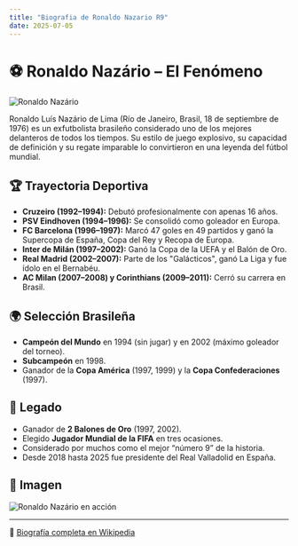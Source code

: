 ```yaml
---
title: "Biografia de Ronaldo Nazario R9"
date: 2025-07-05
---
```



# ⚽ Ronaldo Nazário – El Fenómeno

![Ronaldo Nazário](https://sint.es/wp-content/uploads/2023/07/seguridad-ciudadana-inteligencia-artificial.jpg)

Ronaldo Luís Nazário de Lima (Río de Janeiro, Brasil, 18 de septiembre de 1976) es un exfutbolista brasileño considerado uno de los mejores delanteros de todos los tiempos. Su estilo de juego explosivo, su capacidad de definición y su regate imparable lo convirtieron en una leyenda del fútbol mundial.

## 🏆 Trayectoria Deportiva

- **Cruzeiro (1992–1994):** Debutó profesionalmente con apenas 16 años.
- **PSV Eindhoven (1994–1996):** Se consolidó como goleador en Europa.
- **FC Barcelona (1996–1997):** Marcó 47 goles en 49 partidos y ganó la Supercopa de España, Copa del Rey y Recopa de Europa.
- **Inter de Milán (1997–2002):** Ganó la Copa de la UEFA y el Balón de Oro.
- **Real Madrid (2002–2007):** Parte de los "Galácticos", ganó La Liga y fue ídolo en el Bernabéu.
- **AC Milan (2007–2008) y Corinthians (2009–2011):** Cerró su carrera en Brasil.

## 🌍 Selección Brasileña

- **Campeón del Mundo** en 1994 (sin jugar) y en 2002 (máximo goleador del torneo).
- **Subcampeón** en 1998.
- Ganador de la **Copa América** (1997, 1999) y la **Copa Confederaciones** (1997).

## 🧠 Legado

- Ganador de **2 Balones de Oro** (1997, 2002).
- Elegido **Jugador Mundial de la FIFA** en tres ocasiones.
- Considerado por muchos como el mejor “número 9” de la historia.
- Desde 2018 hasta 2025 fue presidente del Real Valladolid en España.

## 📸 Imagen

![Ronaldo Nazário en acción](https://players.fcbarcelona.com/images/players/764/ronaldo-ronaldo-luis-nazario-da-lima.jpg)

---

🔗 [Biografía completa en Wikipedia](https://es.wikipedia.org/wiki/Ronaldo)
